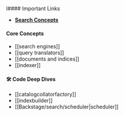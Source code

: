 I#### Important Links
- **[Search Concepts](https://backstage.io/docs/features/search/concepts/#search-engines)**

#### Core Concepts
- [[search engines]]
- [[query translators]]
- [[documents and indices]]
- [[indexer]]

#### 🛠️ Code Deep Dives
- [[catalogcollatorfactory]]
- [[indexbuilder]]
- [[Backstage/search/scheduler|scheduler]]